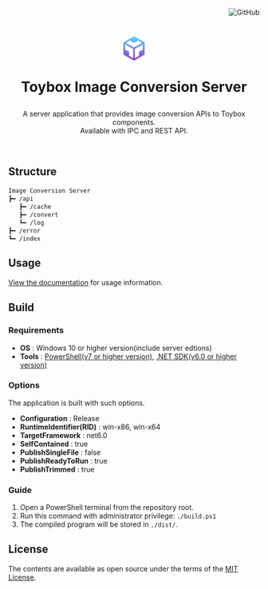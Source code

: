 <p align="right">
<img alt="GitHub" src="https://img.shields.io/github/license/project-toybox/toybox-image-conversion-server">
</p>

<p align="center">
    <h1 align="center">
        <img src="https://raw.githubusercontent.com/project-toybox/toybox-assets/main/images/toybox-icon.png" width="50" height="50">
        <p>Toybox Image Conversion Server</p>
    </h1>
    <p align="center">A server application that provides image conversion APIs to Toybox components.<br>Available with IPC and REST API.</p>
    <br>
</p>

## Structure
```
Image Conversion Server
┣━ /api
   ┣━ /cache
   ┣━ /convert
   ┗━ /log
┣━ /error
┗━ /index
```

## Usage
[View the documentation](README.md) for usage information.

## Build
### Requirements
 * __OS__ : Windows 10 or higher version(include server edtions)
 * __Tools__ : [PowerShell(v7 or higher version)](https://github.com/PowerShell/PowerShell), [.NET SDK(v6.0 or higher version)](https://dotnet.microsoft.com/en-us/download)

### Options
The application is built with such options.
 * __Configuration__ : Release
 * __RuntimeIdentifier(RID)__ : win-x86, win-x64
 * __TargetFramework__ : net6.0
 * __SelfContained__ : true
 * __PublishSingleFile__ : false
 * __PublishReadyToRun__ : true
 * __PublishTrimmed__ : true

### Guide
1. Open a PowerShell terminal from the repository root.
2. Run this command with administrator privilege: `./build.ps1`
3. The compiled program will be stored in `./dist/`.

## License
The contents are available as open source under the terms of the [MIT License](http://opensource.org/licenses/MIT).
